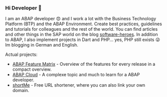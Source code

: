 ### Hi Developer 👋

I am an ABAP developer 😍 and I work a lot with the Business Technology Platform (BTP) and the ABAP Environment. Create best practices, guidelines and tutorials for colleagues and the rest of the world. You can find articles and other things in the SAP world on the blog [software-heroes](https://software-heroes.com/en/). In addition to ABAP, I also implement projects in Dart and PHP... yes, PHP still exists 😜 Im blogging in German and English.

Actual projects:
- [ABAP Feature Matrix](https://github.com/Xexer/abap-feature-matrix) - Overview of the features for every release in a compact overview.
- [ABAP Cloud](https://software-heroes.com/en/blog/abap-cloud-introduction) - A complexe topic and much to learn for a ABAP developer.
- [shortMe](https://software-heroes.com/en/app-info/short-me) - Free URL shortener, where you can also link your own domain.
